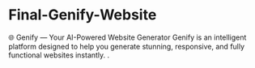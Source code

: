 # Final-Genify-Website
🌐 Genify — Your AI-Powered Website Generator Genify is an intelligent platform designed to help you generate stunning, responsive, and fully functional websites instantly. .
